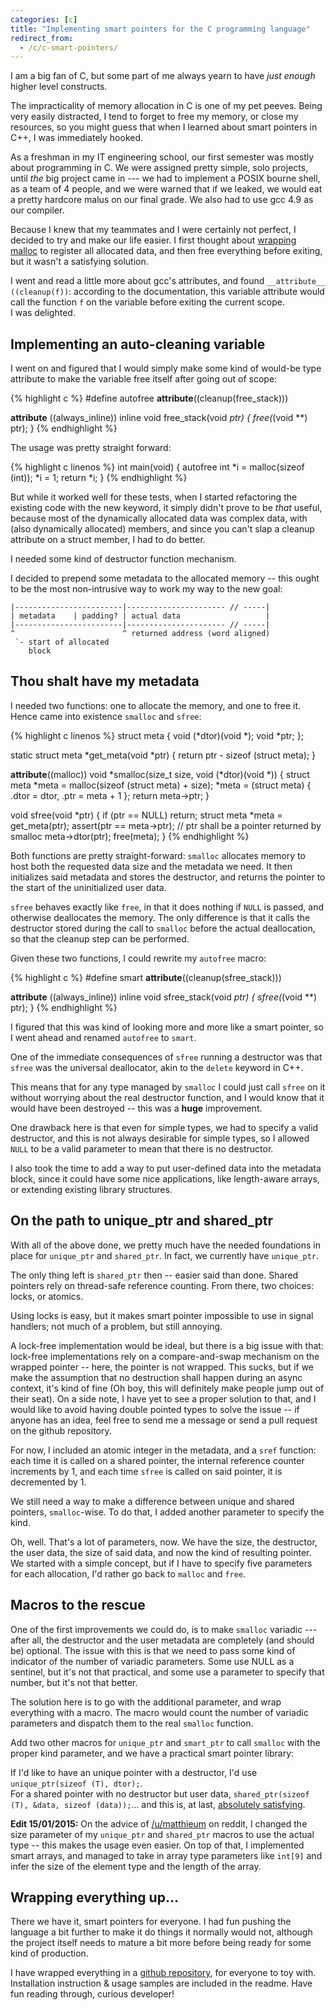 ```yaml
---
categories: [c]
title: "Implementing smart pointers for the C programming language"
redirect_from:
  - /c/c-smart-pointers/
---
```


I am a big fan of C, but some part of me always yearn to have *just
enough* higher level constructs.

The impracticality of memory allocation in C is one of my pet peeves.
Being very easily distracted, I tend to forget to free my memory, or
close my resources, so you might guess that when I learned about
smart pointers in C++, I was immediately hooked.

As a freshman in my IT engineering school, our first semester was mostly
about programming in C. We were assigned pretty simple, solo projects,
until *the* big project came in --- we had to implement a POSIX bourne
shell, as a team of 4 people, and we were warned that if we leaked,
we would eat a pretty hardcore malus on our final grade. We also had
to use gcc 4.9 as our compiler.

Because I knew that my teammates and I were certainly not perfect, I
decided to try and make our life easier. I first thought about
[wrapping malloc][wrap-malloc] to register all allocated data, and
then free everything before exiting, but it wasn't a satisfying solution.

I went and read a little more about gcc's attributes, and found
`__attribute__ ((cleanup(f))`: according to the documentation,
this variable attribute would call the function `f` on the variable
before exiting the current scope.  
I was delighted.

## Implementing an auto-cleaning variable

I went on and figured that I would simply make some kind of
would-be type attribute to make the variable free itself after
going out of scope:

{% highlight c %}
#define autofree __attribute__((cleanup(free_stack)))

__attribute__ ((always_inline))
inline void free_stack(void *ptr) {
    free(*(void **) ptr);
}
{% endhighlight %}

The usage was pretty straight forward:

{% highlight c linenos %}
int main(void) {
    autofree int *i = malloc(sizeof (int));
    *i = 1;
    return *i;
}
{% endhighlight %}

But while it worked well for these tests, when I started refactoring
the existing code with the new keyword, it simply didn't prove to be
*that* useful, because most of the dynamically allocated data was
complex data, with (also dynamically allocated) members, and since you
can't slap a cleanup attribute on a struct member, I had to do better.

I needed some kind of destructor function mechanism.

I decided to prepend some metadata to the allocated memory -- this ought
to be the most non-intrusive way to work my way to the new goal:

    |------------------------|---------------------- // -----|
    | metadata    | padding? | actual data                   |
    |------------------------|---------------------- // -----|
    ^                        ^ returned address (word aligned)
     `- start of allocated
        block

## Thou shalt have my metadata

I needed two functions: one to allocate the memory, and one to free it.
Hence came into existence `smalloc` and `sfree`:

{% highlight c linenos %}
struct meta {
    void (*dtor)(void *);
    void *ptr;
};

static struct meta *get_meta(void *ptr) {
    return ptr - sizeof (struct meta);
}

__attribute__((malloc))
void *smalloc(size_t size, void (*dtor)(void *)) {
    struct meta *meta = malloc(sizeof (struct meta) + size);
    *meta = (struct meta) {
        .dtor = dtor,
        .ptr  = meta + 1
    };
    return meta->ptr;
}

void sfree(void *ptr) {
    if (ptr == NULL)
        return;
    struct meta *meta = get_meta(ptr);
    assert(ptr == meta->ptr); // ptr shall be a pointer returned by smalloc
    meta->dtor(ptr);
    free(meta);
}
{% endhighlight %}

Both functions are pretty straight-forward: `smalloc` allocates memory
to host both the requested data size and the metadata we need. It then
initializes said metadata and stores the destructor, and returns the pointer
to the start of the uninitialized user data.

`sfree` behaves exactly like `free`, in that it does nothing if `NULL` is
passed, and otherwise deallocates the memory. The only difference is that
it calls the destructor stored during the call to `smalloc` before the
actual deallocation, so that the cleanup step can be performed.

Given these two functions, I could rewrite my `autofree` macro:

{% highlight c %}
#define smart __attribute__((cleanup(sfree_stack)))

__attribute__ ((always_inline))
inline void sfree_stack(void *ptr) {
    sfree(*(void **) ptr);
}
{% endhighlight %}

I figured that this was kind of looking more and more like a smart pointer, so
I went ahead and renamed `autofree` to `smart`.

One of the immediate consequences of `sfree` running a destructor was that
`sfree` was the universal deallocator, akin to the `delete` keyword in C++.

This means that for any type managed by `smalloc` I could just call
`sfree` on it without worrying about the real destructor function, and I
would know that it would have been destroyed -- this was a **huge** improvement.

One drawback here is that even for simple types, we had to specify a valid
destructor, and this is not always desirable for simple types, so I allowed
`NULL` to be a valid parameter to mean that there is no destructor.

I also took the time to add a way to put user-defined data into the
metadata block, since it could have some nice applications, like
length-aware arrays, or extending existing library structures.

## On the path to unique\_ptr and shared\_ptr

With all of the above done, we pretty much have the needed foundations
in place for `unique_ptr` and `shared_ptr`. In fact, we currently have
`unique_ptr`.

The only thing left is `shared_ptr` then -- easier said than done.
Shared pointers rely on thread-safe reference counting. From there, two
choices: locks, or atomics.

Using locks is easy, but it makes smart pointer impossible to use in
signal handlers; not much of a problem, but still annoying.

A lock-free implementation would be ideal, but there is a big issue with
that: lock-free implementations rely on a compare-and-swap mechanism on
the wrapped pointer -- here, the pointer is not wrapped.
This sucks, but if we make the assumption that no destruction shall happen
during an async context, it's kind of fine (Oh boy, this will definitely
make people jump out of their seat).
On a side note, I have yet to see a proper solution to that, and I would
like to avoid having double pointed types to solve the issue -- if anyone
has an idea, feel free to send me a message or send a pull request on the
github repository.

For now, I included an atomic integer in the metadata, and a `sref`
function: each time it is called on a shared pointer, the internal
reference counter increments by 1, and each time `sfree` is called on
said pointer, it is decremented by 1.

We still need a way to make a difference between unique and shared
pointers, `smalloc`-wise. To do that, I added another parameter to
specify the kind.

Oh, well. That's a lot of parameters, now. We have the size, the
destructor, the user data, the size of said data, and now the kind of
resulting pointer. We started with a simple concept, but if I have
to specify five parameters for each allocation, I'd rather go back
to `malloc` and `free`.

## Macros to the rescue

One of the first improvements we could do, is to make `smalloc`
variadic --- after all, the destructor and the user metadata are
completely (and should be) optional. The issue with this is that
we need to pass some kind of indicator of the number of variadic
parameters. Some use NULL as a sentinel, but it's not that practical,
and some use a parameter to specify that number, but it's not
that better.

The solution here is to go with the additional parameter, and
wrap everything with a macro. The macro would count the number
of variadic parameters and dispatch them to the real `smalloc`
function.

Add two other macros for `unique_ptr` and `smart_ptr` to call
`smalloc` with the proper kind parameter, and we have a practical
smart pointer library:

If I'd like to have an unique pointer with a destructor, I'd use
`unique_ptr(sizeof (T), dtor);`.  
For a shared pointer with no destructor but user data,
`shared_ptr(sizeof (T), &data, sizeof (data));`...
and this is, at last, [absolutely satisfying][github-examples].

**Edit 15/01/2015:** On the advice of [/u/matthieum][reddit-matthieum]
on reddit, I changed the size parameter of my `unique_ptr` and
`shared_ptr` macros to use the actual type -- this makes the usage even easier.
On top of that, I implemented smart arrays, and managed to
take in array type parameters like `int[9]` and infer the size
of the element type and the length of the array.

## Wrapping everything up...

There we have it, smart pointers for everyone. I had fun pushing the
language a bit further to make it do things it normally would not,
although the project itself needs to mature a bit more before being
ready for some kind of production.

I have wrapped everything in a [github repository][repo], for everyone
to toy with. Installation instruction & usage samples are included in the
readme. Have fun reading through, curious developer!

[repo]: https://github.com/Snaipe/c-smart-pointers
[github-examples]: https://github.com/Snaipe/c-smart-pointers#examples
[wrap-malloc]: http://stackoverflow.com/a/3662951/1749566
[reddit-matthieum]: http://www.reddit.com/r/programming/comments/2s6h6u/implementing_smart_pointers_for_the_c_programming/cnmsvjv
